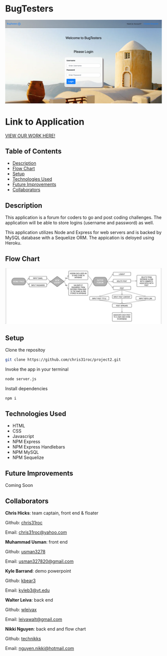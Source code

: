 # BugTesters
![Photo of Application](./images/bugtesters-app.png)


# Link to Application
[VIEW OUR WORK HERE!]()


## Table of Contents

* [Description](#Description)
* [Flow Chart](#Flow-Chart)
* [Setup](#Setup)
* [Technologies Used](#Technologies-Used)
* [Future Improvements](#Future-Improvements)
* [Collaborators](#Collaborators)


## Description

This application is a forum for coders to go and post coding challenges. The application will be able to store logins (username and password) as well. 

This application utilizes Node and Express for web servers and is backed by MySQL database with a Sequelize ORM. The appication is deloyed using Heroku. 


## Flow Chart
![FlowChart](./images/flow-chart2.png)


## Setup

Clone the repositoy 
```bash 
git clone https://github.com/chris31roc/project2.git
```

Invoke the app in your terminal
```bash
node server.js
```

Install dependencies
```bash
npm i
```


## Technologies Used

- HTML
- CSS
- Javascript
- NPM Express
- NPM Express Handlebars
- NPM MySQL
- NPM Sequelize


## Future Improvements

Coming Soon 


## Collaborators
**Chris Hicks**: team captain, front end & floater

Github: [chris31roc](https://github.com/chris31roc)

Email: chris31roc@yahoo.com

**Muhammad Usman**: front end

Github: [usman3278](https://github.com/usman3278)

Email: usman327820@gmail.com

**Kyle Barrand**: demo powerpoint

Github: [kbear3](https://github.com/kbear3)

Email: kyleb3@vt.edu

**Walter Leiva**: back end
   
Github: [wleivax](https://github.com/wleivax)

Email: leivawalt@gmail.com

**Nikki Nguyen**: back end and flow chart 
   
Github: [technikks](https://github.com/technikks)

Email: nguyen.nikki@hotmail.com
